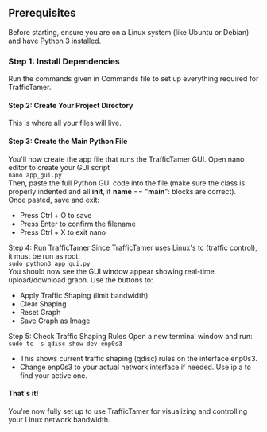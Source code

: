 ## Prerequisites
Before starting, ensure you are on a Linux system (like Ubuntu or Debian) and have Python 3 installed.

### Step 1: Install Dependencies
Run the commands given in Commands file to set up everything required for TrafficTamer.

#### Step 2: Create Your Project Directory
This is where all your files will live.

#### Step 3: Create the Main Python File
You'll now create the app file that runs the TrafficTamer GUI.
Open nano editor to create your GUI script<br>
```nano app_gui.py```<br>
Then, paste the full Python GUI code into the file (make sure the class is properly indented and all __init__, if __name__ == "__main__": blocks are correct).
<br>
Once pasted, save and exit:
- Press Ctrl + O to save
- Press Enter to confirm the filename
- Press Ctrl + X to exit nano

Step 4: Run TrafficTamer
Since TrafficTamer uses Linux's tc (traffic control), it must be run as root:<br>
```sudo python3 app_gui.py```<br>
You should now see the GUI window appear showing real-time upload/download graph. Use the buttons to:
- Apply Traffic Shaping (limit bandwidth)
- Clear Shaping
- Reset Graph
- Save Graph as Image

Step 5: Check Traffic Shaping Rules
Open a new terminal window and run:<br>
```sudo tc -s qdisc show dev enp0s3```<br>
- This shows current traffic shaping (qdisc) rules on the interface enp0s3.
- Change enp0s3 to your actual network interface if needed. Use ip a to find your active one.


#### That's it!
You're now fully set up to use TrafficTamer for visualizing and controlling your Linux network bandwidth.
